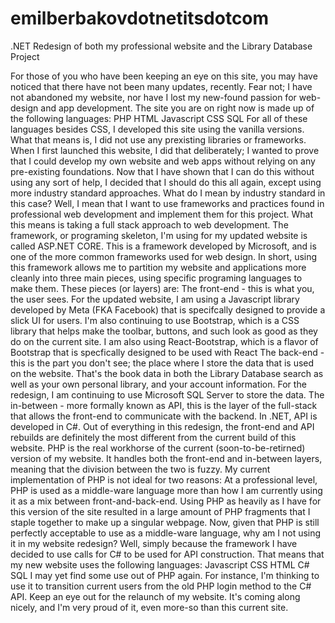# emilberbakovdotnetitsdotcom
.NET Redesign of both my professional website and the Library Database Project


For those of you who have been keeping an eye on this site, you may have noticed that there have not been many updates, recently. Fear not; I have not abandoned my website, nor have I lost my new-found passion for web-design and app development.
The site you are on right now is made up of the following languages:
PHP
HTML
Javascript
CSS
SQL
For all of these languages besides CSS, I developed this site using the vanilla versions. What that means is, I did not use any prexisting libraries or frameworks.
When I first launched this website, I did that deliberately; I wanted to prove that I could develop my own website and web apps without relying on any pre-existing foundations. Now that I have shown that I can do this without using any sort of help, I decided that I should do this all again, except using more industry standard approaches.
What do I mean by industry standard in this case? Well, I mean that I want to use frameworks and practices found in professional web development and implement them for this project. What this means is taking a full stack approach to web development. The framework, or programing skeleton, I'm using for my updated website is called ASP.NET CORE. This is a framework developed by Microsoft, and is one of the more common frameworks used for web design. In short, using this framework allows me to partition my website and applications more cleanly into three main pieces, using specific programing languages to make them. These pieces (or layers) are:
The front-end - this is what you, the user sees. For the updated website, I am using a Javascript library developed by Meta (FKA Facebook) that is specifcally designed to provide a slick UI for users. I'm also continuing to use Bootstrap, which is a CSS library that helps make the toolbar, buttons, and such look as good as they do on the current site. I am also using React-Bootstrap, which is a flavor of Bootstrap that is specfically designed to be used with React
The back-end - this is the part you don't see; the place where I store the data that is used on the website. That's the book data in both the Library Database search as well as your own personal library, and your account information. For the redesign, I am continuing to use Microsoft SQL Server to store the data.
The in-between - more formally known as API, this is the layer of the full-stack that allows the front-end to communicate with the backend. In .NET, API is developed in C#.
Out of everything in this redesign, the front-end and API rebuilds are definitely the most different from the current build of this website.
PHP is the real workhorse of the current (soon-to-be-retirned) version of my website. It handles both the front-end and in-between layers, meaning that the division between the two is fuzzy. My current implementation of PHP is not ideal for two reasons:
At a professional level, PHP is used as a middle-ware language more than how I am currently using it as a mix between front-and-back-end.
Using PHP as heavily as I have for this version of the site resulted in a large amount of PHP fragments that I staple together to make up a singular webpage.
Now, given that PHP is still perfectly acceptable to use as a middle-ware language, why am I not using it in my website redesign? Well, simply because the framework I have decided to use calls for C# to be used for API construction. That means that my new website uses the following languages:
Javascript
CSS
HTML
C#
SQL
I may yet find some use out of PHP again.  For instance, I'm thinking to use it to transition current users from the old PHP login method to the C# API.
Keep an eye out for the relaunch of my website. It's coming along nicely, and I'm very proud of it, even more-so than this current site.
